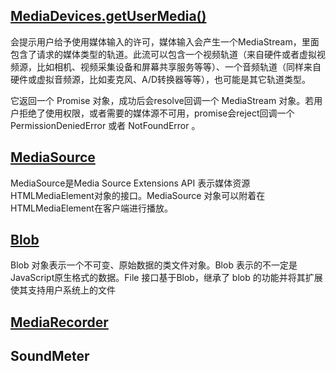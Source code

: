 ## [MediaDevices.getUserMedia()](https://developer.mozilla.org/zh-CN/docs/Web/API/MediaDevices/getUserMedia)
会提示用户给予使用媒体输入的许可，媒体输入会产生一个MediaStream，里面包含了请求的媒体类型的轨道。此流可以包含一个视频轨道（来自硬件或者虚拟视频源，比如相机、视频采集设备和屏幕共享服务等等）、一个音频轨道（同样来自硬件或虚拟音频源，比如麦克风、A/D转换器等等），也可能是其它轨道类型。

它返回一个 Promise 对象，成功后会resolve回调一个 MediaStream 对象。若用户拒绝了使用权限，或者需要的媒体源不可用，promise会reject回调一个  PermissionDeniedError 或者 NotFoundError 。

## [MediaSource](https://developer.mozilla.org/zh-CN/docs/Web/API/MediaSource)
MediaSource是Media Source Extensions API 表示媒体资源HTMLMediaElement对象的接口。MediaSource 对象可以附着在HTMLMediaElement在客户端进行播放。

## [Blob](https://developer.mozilla.org/zh-CN/docs/Web/API/Blob)
Blob 对象表示一个不可变、原始数据的类文件对象。Blob 表示的不一定是JavaScript原生格式的数据。File 接口基于Blob，继承了 blob 的功能并将其扩展使其支持用户系统上的文件

## [MediaRecorder](https://developer.mozilla.org/zh-CN/docs/Web/API/MediaRecorder)

## SoundMeter
